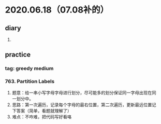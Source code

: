 # 2020.06.18（07.08补的）
## diary
1. 
## practice
### tag: greedy medium
### 763. Partition Labels
1. 题意：给一串小写字母字母进行划分，尽可能多的划分保证同一字母出现在同一划分中。
2. 思路：第一次遍历，记录每个字母的最右位置，第二次遍历，更新最远位置记下答案（简单，看题就理解了）
3. 难点：不咋难，把代码写好看咯

